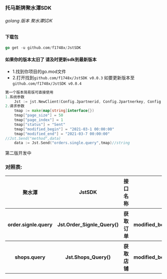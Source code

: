 ### 托马斯牌聚水潭SDK
###### golang 版本 聚水潭SDK
#### 下载包
```go
go get -u github.com/f1748x/JstSDK
```
#### 如果你的版本太旧了 请及时更新sdk到最新版本
* 1.找到你项目的go.mod文件
* 2.打开找到``github.com/f1748x/JstSDK v0.0.3`` 如要更新版本至 ``github.com/f1748x/JstSDK v0.0.4``
```go 
第一个版本简易版可直接使用
1.系统参数
    Jst := jst.NewClient(Config.Jpartnerid, Config.Jpartnerkey, Config.Jtoken)
2.请求参数
    tmap := make(map[string]interface{})
	tmap["page_size"] = 50
	tmap["page_index"] = 1
	tmap["status"] = "Sent"
	tmap["modified_begin"] = "2021-03-1 00:00:00"
	tmap["modified_end"] = "2021-03-7 00:00:00"
//Jst.Send("method",data)
	data := Jst.Send("orders.single.query",tmap)//string

```
第二版开发中
### 对照表:
<table>
        <tr>
            <th>聚水潭</th>
            <th>JstSDK</th>
            <th>接口名称</th>
            <th>参数说明</th>
        </tr>
        <tr>
            <th>order.signle.query</th>
            <th>Jst.Order_Signle_Query()</th>
            <th>获取订单</th>
            <th>modified_begin,modified_end,...opt</th>
        </tr>
         <tr>
            <th>shops.query</th>
            <th>Jst.Shops_Query()</th>
            <th>获取店铺</th>
            <th>modified_begin,modified_end,...opt</th>
</tr>
    </table>
